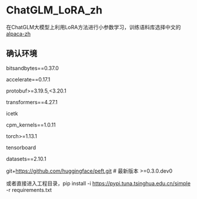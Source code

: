 # ChatGLM_LoRA_zh
在ChatGLM大模型上利用LoRA方法进行小参数学习，训练语料库选择中文的[alpaca-zh](https://huggingface.co/datasets/shibing624/alpaca-zh)

## 确认环境

bitsandbytes==0.37.0

accelerate==0.17.1

protobuf>=3.19.5,<3.20.1

transformers==4.27.1

icetk

cpm_kernels==1.0.11

torch>=1.13.1

tensorboard

datasets==2.10.1

git+https://github.com/huggingface/peft.git  # 最新版本 >=0.3.0.dev0

或者直接进入工程目录，pip install -i https://pypi.tuna.tsinghua.edu.cn/simple -r requirements.txt
